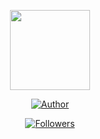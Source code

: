 <p align="center">
<img src="https://i.pinimg.com/236x/9a/da/96/9ada96a378cf24b35ec421125625cdc3.jpg" width="128" height="128"/>
</p>
<p align="center">
<a href="https://github.com/mhankbarbar"><img title="Author" src="https://img.shields.io/badge/Author-RyanGaming187-red.svg?style=for-the-badge&logo=github"></a>
</p>
<p align="center">
<a href="https://github.com/RyanGaming187/followers"><img title="Followers" src="https://img.shields.io/github/followers/RyanGaming187?color=blue&style=flat-square"></a>
